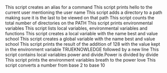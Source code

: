 This script creates an alias for a command
This script prints hello to the current user mentioning the user name
This script adds a directory to a path making sure it is the last to be viewed on that path
This script counts the total number of directories on the PATH
This script prints environmental variables
This script lists local variables, environmental variables and functions
This script creates a local variable with the name best and value school
This script creates a global variable with the name best and value school
This script prints the result of the addition of 128 with the value kept in the environment variable TRUEKNOWLEDGE followed by a new line
This script contains local variables power and divide.Power is divided by divide
This script prints the environment variables breath to the power love
This script converts a number from base 2 to base 10

